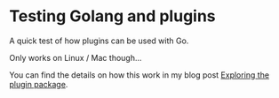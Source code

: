 # Testing Golang and plugins

A quick test of how plugins can be used with Go.

Only works on Linux / Mac though…

You can find the details on how this work in my blog post [Exploring the plugin package](https://www.yellowduck.be/posts/exploring-plugin-package/).
